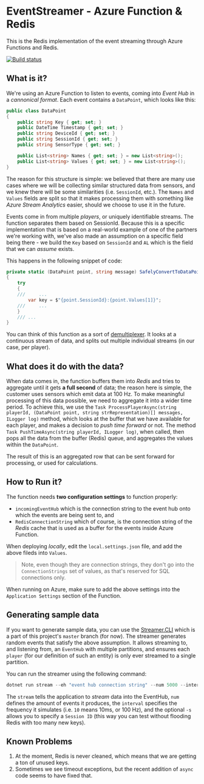 # EventStreamer - Azure Function & Redis 

This is the Redis implementation of the event streaming through Azure Functions and Redis. 

[![Build status](https://ci.appveyor.com/api/projects/status/90vp8weadevbwf3m/branch/master?svg=true)](https://ci.appveyor.com/project/avodovnik/eventstreamer/branch/master)

## What is it? 

We're using an Azure Function to listen to events, coming into _Event Hub_ in a _cannonical format_. Each event contains a `DataPoint`, which looks like this:

```csharp
public class DataPoint
{
    public string Key { get; set; }
    public DateTime Timestamp { get; set; }
    public string DeviceId { get; set; }
    public string SessionId { get; set; }
    public string SensorType { get; set; }

    public List<string> Names { get; set; } = new List<string>();
    public List<string> Values { get; set; } = new List<string>();
}
```

The reason for this structure is simple: we believed that there are many use cases where we will be collecting similar structured data from sensors, and we knew there will be some similarities (i.e. `SessionId`, etc.). The `Names` and `Values` fields are split so that it makes processing them with something like _Azure Stream Analytics_ easier, should we choose to use it in the future. 

Events come in from multiple _players_, or uniquely identifiable streams. The function separates them based on SessionId. Because this is a specific implementation that is based on a real-world example of one of the partners we're working with, we've also made an assumption on a specific field being there - we build the `Key` based on `SessionId` and `AL` which is the field that we can _assume_ exists. 

This happens in the following snippet of code:

```csharp
private static (DataPoint point, string message) SafelyConvertToDataPoint(byte[] data, ILogger log)
{
    try
    {
    ///     ...
        var key = $"{point.SessionId}:{point.Values[1]}";
    ///     ...
    } 
    /// ...
}
```

You can think of this function as a sort of [demultiplexer](https://en.wikipedia.org/wiki/Multiplexer). It looks at a continuous stream of data, and splits out multiple individual streams (in our case, per player). 

## What does it do with the data? 

When data comes in, the function buffers them into _Redis_ and tries to aggregate until it gets **a full second** of data; the reason here is simple, the customer uses sensors which emit data at 100 Hz. To make meaningful processing of this data possible, we need to aggregate it into a wider time period. To achieve this, we use the `Task ProcessPlayerAsync(string playerId, (DataPoint point, string strRepresentation)[] messages, ILogger log)` method, which looks at the buffer that we have available for each player, and makes a decision to _push time forward_ or not. The method `Task PushTimeAsync(string playerId, ILogger log)`, when called, then pops all the data from the buffer (Redis) queue, and aggregates the values within the `DataPoint`. 

The result of this is an aggregated row that can be sent forward for processing, or used for calculations. 

## How to Run it?

The function needs **two configuration settings** to function properly:

- `incomingEventHub` which is the connection string to the event hub onto which the events are being sent to, and
- `RedisConnectionString` which of course, is the connection string of the _Redis_ cache that is used as a buffer for the events inside Azure Function.

When deploying _locally_, edit the `local.settings.json` file, and add the above fileds into `Values`. 

> Note, even though they are connection strings, they don't go into the `ConnectionStrings` set of values, as that's reserved for SQL connections only. 

When running on Azure, make sure to add the above settings into the `Application Settings` section of the Function. 

## Generating sample data

If you want to generate sample data, you can use the [Streamer.CLI](https://github.com/avodovnik/servicefabric-eventstreamer/tree/master/src/Streamer.CLI) which is a part of this project's `master` branch (for now). The streamer generates random events that satisfy the above assumption. It allows streaming to, and listening from, an `EventHub` with multiple partitions, and ensures each `player` (for our definition of such an entity) is only ever streamed to a single partition. 

You can run the streamer using the following command:

```powershell
dotnet run stream --eh "event hub connection string" --num 5000 --interval 10 -s "98ef1baf-02d3-4122-8d54-02f83577d38f"
```

The `stream` tells the application to _stream_ data into the EventHub, `num` defines the amount of events it produces, the `interval` specifies the frequency it simulates (i.e. `10` means 10ms, or 100 Hz), and the optional `-s` allows you to specify a `Session ID` (this way you can test without flooding Redis with too many new keys).

## Known Problems

1) At the moment, Redis is never cleaned, which means that we are getting a ton of unused keys. 
2) Sometimes we see timeout exceptions, but the recent addition of `async` code seems to have fixed that. 
